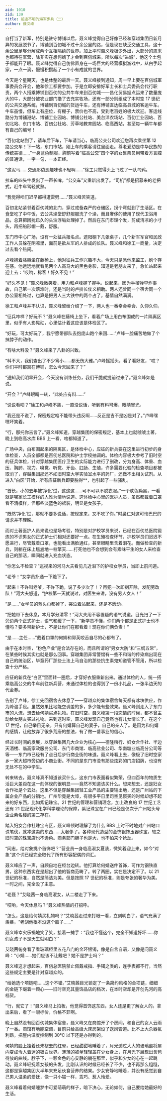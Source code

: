 ```yaml
---
aid: 1010
zid: 139
title: 前途不明的海军步兵（二）
author: 聂义峰
---
```


自打当了新军，特别是驻守博铺以后，聂义峰觉得自己好像已经和穿越集团日新月异的发展脱节了。博铺到百仞城不过十余公里的路，但是现在缺乏交通工具，这十余公里足够分解成两个互相隔绝的世界。加上平时聂义峰极少外出，大部分的周末也都待在军营，除非实在想何婧了才会到百仞城来。所以每次“进城”，他这个土包子都能开了眼。聂义峰觉得自己仿佛置身在一场巨大的经营模拟游戏中，从白手起家，一点一滴，慢慢积攒起了一个小有成就的世界。

今天是个星期天，也是休整的最后一天。聂义峰接到通知，周一早上要在百仞城軍事委员会开会，他和徐工都要参加。于是立即安排好军士长和士兵委员会代行职责，两个人搭乘博铺到百仞的公共牛车来到百仞城——昌化贸易据点运来了数量庞大的牛，大部分被农业部门撸了去充实牧场，还有一部分则组成了本时空 17 世纪的公共交通系统，博铺到百仞城的货运牛车，还有博铺直达临高县城的客运牛车。牛车虽慢，但车上有座位，有棚子，票价也不高，受到老百姓的极大欢迎。客运线路分为博铺港站、博铺工业园站、博铺公社站、美台洋农场站、百仞工业园站、百仞北站、东门市站、百仞公社站、芳草地教育园站、临高西站，甚至每一辆牛车都有自己的编号！

“百仞北站到了，请车后下车，下车请当心，临高公交公司欢迎您再次乘坐第 12 路公交车！下一站，东门市站，刚上车的乘客请往里面走。尊老爱幼是中华民族的传统美德……”一身蓝色制服，胸前写着“临高公交”四个字的女售票员用带着方言腔的普通话，一字一句，一本正经。

“这泥马……交通那边恶趣味也不轻啊……”徐工只觉得头上飞过了一队乌鸦。

拉车的四头牛发出了一声长哞，“公交车”又重新出发了。“司机”都是招募来的老把式，赶牛车驾轻就熟。

“我觉得咱们迟早都得遭雷劈……”聂义峰苦笑道。

百仞北站紧邻着百仞城的北门，穿过戒备森严的仓储区，拐个弯就到了生活区。在食堂吃了中午饭，去公共澡堂舒舒服服洗了个澡，而且奢侈的使用了现代卫浴用品，总算把困扰已久的头油浮垢处理掉了。然后在东门市理个发，剪成清凉的小寸头，再把船形帽一戴，舒服。

东门市中心广场，设有一处征兵报名点。遮阳棚下几张桌子，几个新军军官和民政工作人员躲在阴凉里，面前是欲从军的人排成的长队。聂义峰和徐工一商量，决定过去看个热闹。

卢峰抱着胳膊坐在藤椅上，他对征兵工作兴趣不大，今天只是派他来监工，刷个存在感。他远远地就看见两个人高马大的黑色身影，知道是老朋友来了，急忙站起来迎上去：“哎哟，稀客！好久不见！”

“好久不见！”聂义峰微笑着，用力和卢峰握了握手。说起来，因为手榴弹早炸事故，自己第一次落难时，还是当时的卢排长仗义相助。两人还曾同一个宿舍同一个办公室相处过，也算是把男人三大铁中的两个占了，基情自然满满。

徐工和卢峰并不认识，聂义峰留给介绍了一下，两人也一番幸会幸会、久仰久仰。

“征兵咋样？好玩不？”聂义峰在藤椅上坐下，看着广场上用白布围成的一片隔离区里，似乎有人影晃动，心里估计着这应该是体检区了。

“好玩，可太好玩了，我宁愿带部队去抱庞山跑个来回……”卢峰一脸痛苦地做了个抹脖子的动作。

“有啥大料没？”聂义峰来了八卦的兴致。

“料不大，我们查出了不少宵小……都无伤大雅。”卢峰摇摇头，看了看好友，“哎？你们平时都窝在博铺，怎么今天回来了？”

“通知我们明早开会，今天没有训练任务，我们干脆就提前过来了。”聂义峰如是说。

“开会？”卢峰眼睛一转，“此处应有料……”

“说说看呗？”徐工和卢峰不熟，一直没说话，听到有料可爆，眼睛冒光。

“我还是不说了，保密规定咱不能带头违反啊……反正是吉不是凶是对了。”卢峰嘿嘿坏笑着。

“行，那托你吉言了。”聂义峰知道，穿越集团的保密规定，基本上也就唬唬土著，晚上到临高水库 BBS 上一看，啥都知道了。

广场中央，白布围起来的隔离区，是体检中心，应征的新兵要在这里进行初步的身体检查，人员全部都是百仞总医院和护士学校抽调的。体检内容极大参考了旧时空的征兵体检，针对穿越集团医疗卫生的实际能力进行了删改，分为身高、体重、血压、胸肺、视力、嗅觉、听觉、牙齿、肛肠、生殖，许多需要化验的检查项目都被取消了，穿越集团那还不如旧时空大学实验室水平的药厂，还做不出相关试剂。从进入“白区”开始，所有应征新兵即要脱得\*\*，也引起了一些骚乱。

“首长，小的去年被‘净化’过，这这这……可不可以不脱衣服。”一个肤色黝黑，一看就是哪家长工模样的人难为情地说道。这体检中心里的医护人员，虽然都戴着口罩看不清模样，但那些淡蓝色的裙装，明显是女孩子。

“既然‘净化’过，那就不要多说话，按规定来，又不吃了你。”时袅仁对这可怜巴巴的请求并不理睬。

而对土著医护人员来说也是场考验，特别是对护校学员来说，已经在百仞总医院锻炼的不识男女的正式护士们相对还要好一点。在生殖检查环节，护校学员们迟迟不愿进行，尽管戴着口罩，也能看出满脸通红，甚至眼睛里含着泪花。而做检查的新兵，则躺在床上尴尬地一柱擎天……打死他也不会想到会有素味平生的女人来检查自己的那活，瞬间就进入充血状态。

“你怎么不检查？”巡视来的河马大夫看见几近泪下的护校女学员，当即上前问道。

“老爷！”女学员扑通一下跪下了。

“起来！不许叫老爷，不许下跪，说了多少次了！？再犯一次即刻开除，发配劳改队！”河大夫怒道，“护校第一天就说过，对医生来讲，没有男人女人！”

“是……”女学员的蓝头巾都掉了，哭泣着站起来，还是不愿动。

“把她带下去休息，本月学分清零！”河大夫用不容置疑的语气说道。目光扫了一下旁边两个正式护士，语气和缓了一下，“新学员不懂，你们两个都是正式护士也不懂吗？要多带新护士，不是让你们在那看着！现在你们俩负责！”

“是……主任……”戴着口罩的何婧和郭芙咬舌自尽的心都有了。

由于在本时空，“粉色产业”是合法存在的，而且所谓的“男女大防”和“三纲五常”，在某些时候其实也就是那么回事。穿越集团非常警惕有一些不和谐的传染病出现在自己的统治区，毕竟药厂那些土法上马自治的那些抗生素鬼知道管不管用，所以检查十分严格。

应征的新兵在“白区”里面转一圈后，才穿好衣服重新出来。通过体检的人，统一搭乘临高公交的牛车前往新兵营，未通过体检的也得到了一份小礼品，一张半边天的代金券。

告别了卢峰，徐工先回宿舍去休息了——穿越众的集体宿舍每天都有冰块供应，作为降温手段。虽然效果比地能空调差的多，多少能有些效果。聂义峰则走入了东门市的人流，想去给何婧买点礼物。在旧时空，聂义峰第一段恋情的时候，都不曾主动给女朋友买过礼物。来到这时空，聂义峰发现自己竟然也有儿女情长了。在这个 17 世纪，自己举目无亲，只有何婧算自己的妻子，自己的亲人了。是因为和何婧的感情，让他放弃了很多荒唐的想法，有了做一番事业的信心。

经过长时间的发展，以穿越集团几大企业为核心——德隆粮行、妇女合作社、半边天酒楼、临高家政服务公司、东门市商馆、临高盐业公司、华南糖业临高分公司等等——东门市已经有了点日后步行商业街的味道。聂义峰看上去，像极了旧时空家乡一家大超市旁边的小商业街。不同的是东门市没有那些炫彩的门店招牌，也没有无处不在的中学生。

转来转去，聂义峰真不知道该买什么，这东门市表面看似繁荣，但四百年的物质生活巨大差距在这一刻体现的很明显——竟然不知道该买什么。想来想去，还是妇女合作社是个去处。这里不但是穿越集团轻工业产品的主要输出地，还是广州站的下属企业产品的分销地。广州毕竟是大埠，有很多平日里司空见惯买的时候却想不起来的好东西，比如紫记珠宝。21 世纪的管理和营销理念，加上改良的 17 世纪工艺还有 21 世纪现代化学科学理论的保障，紫记珠宝在广州已经是仅次于广州站头号企业紫名楼的第二存在。

踏入妇女合作社珠宝专区，聂义峰顿时理解了为什么 BBS 上时不时地对广州站口诛笔伐，就冲这卖的东西……太奢侈了。各种现代造型的金饰银饰玉器珠宝，较之旧时空的珠宝店也不逊色。商务部门胆子也是大，也不怕来个抢劫。

“同志，给对象挑个首饰吧？”营业员一身临高淑女夏装，微笑着迎上来，如今“对象”这个词已经完全取代了所有形容配偶的词汇。

聂义峰应了一声，自顾自地在柜台边转。他打算给何婧送件首饰，可作为钢铁直男，这种东西实在是超出了他的智商范畴了。转了两圈，实在是决定不了。以 21 世纪的标准，自然是简洁为美。但是按照 17 世纪的标准，则是夸张的奢华为美。一时之间，完全没了主意。

“老聂？”艾晓茜一身临高淑女，从二楼走了下来。

“哎哟，今天休息吗？”聂义峰热情的打招呼。

“怎么，这是给何婧买礼物吗？”艾晓茜走过来打眼一看，立刻明白了，语气充满了羡慕，“老胡他根本没这个脑子……”

聂义峰幸灾乐祸地笑了笑，接着一摊手：“我也不懂这个，完全不知道好坏……你们女孩子不是天生就明白？”

艾晓茜俯身看了看玻璃柜里五花八门的金环银镯，像是自言自语，又像是问聂义峰：“小婧……她们应该不让戴吧？她不是护士吗？”

聂义峰这才想起来，百仞总医院禁止佩戴戒指、手镯之类的，连手表都不行，当然这些规定主要是针对穿越众的。

“给她选个项链吧……这个不错。”艾晓茜目光锁定了一条简约风格的金项链，细细的金链下缀着一颗心——旧时空充其量饰品店的档次，在本时空却是开创先河的高档货。

“行，就它了！”聂义峰马上拍板，他觉得首饰这东西，女人还是更了解女人的。拿出来后，看了一眼标价，价格不菲啊。

晚上自然没有回百仞城集体宿舍，聂义峰又在商馆开了个房间，和自己的女人云雨了一番。商馆有地能空调，目前只给高级大床房架设了送风管道。比不上大杀器氟利昂，把屋内温度控制到 30℃ 以下还是办得到的。

何婧的脸上挂着还未褪去的红晕，已经甜甜地睡着了，月光透过大大的玻璃窗将屋内变成令人着迷的银白世界。薄薄的被单轻轻盖在少女身上，在月光下展现出含苞待放的曲线。脖子下，一颗金色的心安静的躺在那里，似乎和少女的心在一起跳动。聂义峰轻抚着女孩的头发，比刚认识的时候已经长了不少，也不再那么粗糙，这都是穿越集团大半年来充足伙食营养的结果。少女安静地睡着，并没有感觉到自己男人温柔的爱抚，像一只小猫一样，乖巧、惹人怜爱。

聂义峰看着何婧睡梦中可爱萌萌的样子，暗下决心，无论如何，自己要给她最好的生活。

